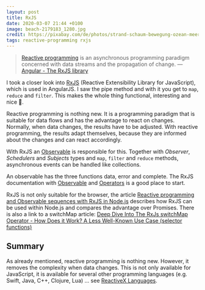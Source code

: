 ```yaml
---
layout: post
title: RxJS
date: 2020-03-07 21:44 +0100
image: beach-2179183_1280.jpg
credit: https://pixabay.com/de/photos/strand-schaum-bewegung-ozean-meer-2179183/
tags: reactive-programming rxjs
---
```


> [Reactive programming](https://en.wikipedia.org/wiki/Reactive_programming) is an asynchronous programming paradigm concerned with data streams and the propagation of change. — [Angular - The RxJS library](https://angular.io/guide/rx-library)

I took a closer look into [RxJS](https://rxjs.dev/) (Reactive Extensibility Library for JavaScript), which is used in AngularJS. I saw the pipe method and with it you get to `map`, `reduce` and `filter`. This makes the whole thing functional, interesting and nice 🌼.

Reactive programming is nothing new. It is a programming paradigm that is suitable for data flows and has the advantage to react on changes. Normally, when data changes, the results have to be adjusted.  With reactive programming, the results adapt themselves, because they are informed about the changes and can react accordingly.

With RxJS an [Observable](https://rxjs.dev/guide/observable) is responsible for this. Together with _Observer_, _Schedulers_ and _Subjects_ types and `map`, `filter` and `reduce` methods, asynchronous events can be handled like collections.

An observable has the three functions data, error and complete. The RxJS documentation with [Observable](https://rxjs.dev/guide/observable) and [Operators](https://rxjs.dev/guide/operators) is a good place to start.

RxJS is not only suitable for the browser, the article [Reactive programming and Observable sequences with RxJS in Node.js](https://www.freecodecamp.org/news/rxjs-and-node-8f4e0acebc7c/) describes how RxJS can be used within Node.js and compares the advantage over Promises. There is also a link to a switchMap article: [Deep Dive Into The RxJs switchMap Operator - How Does it Work? A Less Well-Known Use Case (selector functions)](https://blog.angular-university.io/rxjs-switchmap-operator/)

## Summary

As already mentioned, reactive programming is nothing new. However, it removes the complexity when data changes. This is not only available for JavaScript, it is available for several other programming languages (e.g. Swift, Java, C++, Clojure, Lua) ... see [ReactiveX Languages](http://reactivex.io/languages.html).

